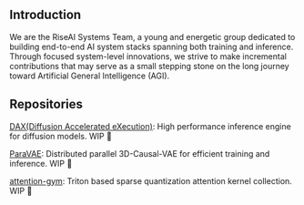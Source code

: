 ## Introduction

We are the RiseAI Systems Team, a young and energetic group dedicated to building end-to-end AI system stacks spanning both training and inference. Through focused system-level innovations, we strive to make incremental contributions that may serve as a small stepping stone on the long journey toward Artificial General Intelligence (AGI).

## Repositories

[DAX(Diffusion Accelerated eXecution)](https://github.com/RiseAI-Sys/DAX): High performance inference engine for diffusion models. WIP :construction:

[ParaVAE](https://github.com/RiseAI-Sys/ParaVAE): Distributed parallel 3D-Causal-VAE for efficient training and inference. WIP :construction:

[attention-gym](https://github.com/RiseAI-Sys/attention-gym): Triton based sparse quantization attention kernel collection. WIP :construction:
